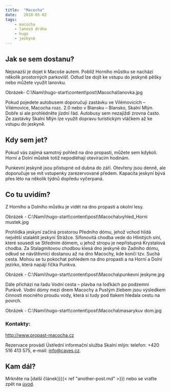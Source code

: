```yaml
---
title:  "Macocha"
date:   2018-05-02
tags: 
    - macocha
    - lanová dráha
    - hugo
    - jeskyně
---
```


## Jak se sem dostanu?

Nejsnazší je dojet k Macoše autem. Poblíž Horního můstku se nachází několik prostorných parkovišť. Odtud lze dojít ke vstupu do jeskyně pěšky nebo můžete využít lanovku.

Obrázek- C:\Nami\hugo-start\content\post\Macocha\lanovka.jpg

Pokud pojedete autobusem doporučuji zastávku ve Vilémovicích – Vilémovice, Macocha rozc. 2.0 nebo v Blansku – Blansko, Skalní Mlýn. Dobře si ale prohlédněte jízdní řád. Autobusy sem nezajíždí zrovna často. Ze zastávky Skalní Mlýn lze využít dopravu turistickým vláčkem až ke vstupu do jeskyně.

## Kdy sem jet?

Pokud vás zajímá samotný pohled na dno propasti, můžete sem kdykoli. Horní a Dolní můstek totiž nepodléhají otevíracím hodinám.

Punkevní jeskyně jsou přístupné od dubna do září. Otevřeny jsou denně, ale doporučuje se mít vstupenky zarezervované předem. Kapacita jeskyní bývá přes léto na několik týdnů dopředu vyčerpaná.

## Co tu uvidím?

Z Horního a Dolního můstku je vidět na dno propasti a okolní lesy.

Obrázek - C:\Nami\hugo-start\content\post\Macocha\vyhled_Horni mustek.jpg

Prohlídka jeskyní začíná prostorou Předního dómu, jehož vchod hlídá největší stalaktit jeskyní Strážce. Sifonovitá chodba vede do Hlinitých síní, které sousedí se Středním dómem, u jehož stropu je nepřístupná Krystalová chodba. Za Stalagmitovou chodbou klesá dno jeskyně do Zadního dómu, odkud se návštěvníci dostanou až na dno Macochy, kde končí tzv. Suchá cesta. Mohou se tu pokochat pohledem na dno propasti a na Horní a Dolní jezírko, která napájí říčka Punkva.

Obrázek - C:\Nami\hugo-start\content\post\Macocha\punkevni jeskyne.jpg

Dále přichází na řadu Vodní cesta – plavba na loďkách po podzemní Punkvě. Vodní dómy mezi dnem Macochy a Pustým žlebem jsou výsledkem činnosti mocného proudu vody, která si tudy pod tlakem hledala cestu na povrch.

Obrázek - C:\Nami\hugo-start\content\post\Macocha\masarykuv dom.jpg

### Kontakty:

http://www.propast-macocha.cz

Rezervace provádí Ústřední informační služba Skalní mlýn: telefon: +420 516 413 575, e-mail: info@caves.cz.

## Kam dál?

Mrkněte na [další článek]({{< ref "another-post.md" >}}) nebo se vraťte zpět na [úvod](../../).
